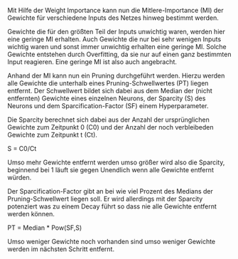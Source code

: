 Mit Hilfe der Weight Importance kann nun die Mitlere-Importance (MI) der Gewichte für verschiedene Inputs des Netzes hinweg bestimmt werden.

Gewichte die für den größten Teil der Inputs unwichtig waren, werden hier eine geringe MI erhalten.
Auch Gewichte die nur bei sehr wenigen Inputs wichtig waren und sonst immer unwichtig erhalten eine geringe MI. Solche Gewichte entstehen durch Overfitting, da sie nur auf einen ganz bestimmten Input reagieren. Eine geringe MI ist also auch angebracht.

Anhand der MI kann nun ein Pruning durchgeführt werden.
Hierzu werden alle Gewichte die unterhalb eines Pruning-Schwellwertes (PT) liegen entfernt. Der Schwellwert bildet sich dabei aus dem Median der (nicht entfernten) Gewichte eines einzelnen Neurons, der Sparcity (S) des Neurons und dem Sparcification-Factor (SF) einem Hyperparameter.

Die Sparcity berechnet sich dabei aus der Anzahl der ursprünglichen Gewichte zum Zeitpunkt 0 (C0) und der Anzahl der noch verbleibeden Gewichte zum Zeitpunkt t (Ct).

S = C0/Ct

Umso mehr Gewichte entfernt werden umso größer wird also die Sparcity, beginnend bei 1 läuft sie gegen Unendlich wenn alle Gewichte entfernt würden.

Der Sparcification-Factor gibt an bei wie viel Prozent des Medians der Pruning-Schwellwert liegen soll. Er wird allerdings mit der Sparcity potenziert was zu einem Decay führt so dass nie alle Gewichte entfernt werden können.

PT = Median * Pow(SF,S)

Umso weniger Gewichte noch vorhanden sind umso weniger Gewichte werden im nächsten Schritt entfernt.